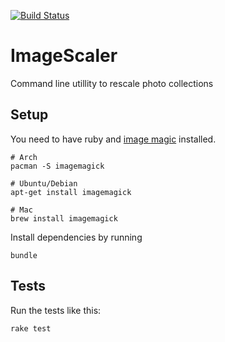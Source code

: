 [![Build Status](https://travis-ci.org/andwin/imagescaler.svg?branch=master)](https://travis-ci.org/andwin/imagescaler)
# ImageScaler
Command line utillity to rescale photo collections

## Setup
You need to have ruby and [image magic](http://www.imagemagick.org/) installed.

```
# Arch
pacman -S imagemagick

# Ubuntu/Debian
apt-get install imagemagick

# Mac
brew install imagemagick
```


Install dependencies by running
```
bundle
```

## Tests
Run the tests like this:
```
rake test
```
